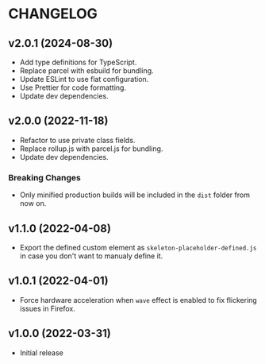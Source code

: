 # CHANGELOG

## v2.0.1 (2024-08-30)

- Add type definitions for TypeScript.
- Replace parcel with esbuild for bundling.
- Update ESLint to use flat configuration.
- Use Prettier for code formatting.
- Update dev dependencies.

## v2.0.0 (2022-11-18)

- Refactor to use private class fields.
- Replace rollup.js with parcel.js for bundling.
- Update dev dependencies.

### Breaking Changes

- Only minified production builds will be included in the `dist` folder from now on.

## v1.1.0 (2022-04-08)

- Export the defined custom element as `skeleton-placeholder-defined.js` in case you don't want to manualy define it.

## v1.0.1 (2022-04-01)

- Force hardware acceleration when `wave` effect is enabled to fix flickering issues in Firefox.

## v1.0.0 (2022-03-31)

- Initial release

